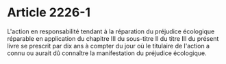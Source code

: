 # Article 2226-1

L'action en responsabilité tendant à la réparation du préjudice écologique réparable en application du chapitre III du sous-titre II du titre III du présent livre se prescrit par dix ans à compter du jour où le titulaire de l'action a connu ou aurait dû connaître la manifestation du préjudice écologique.
